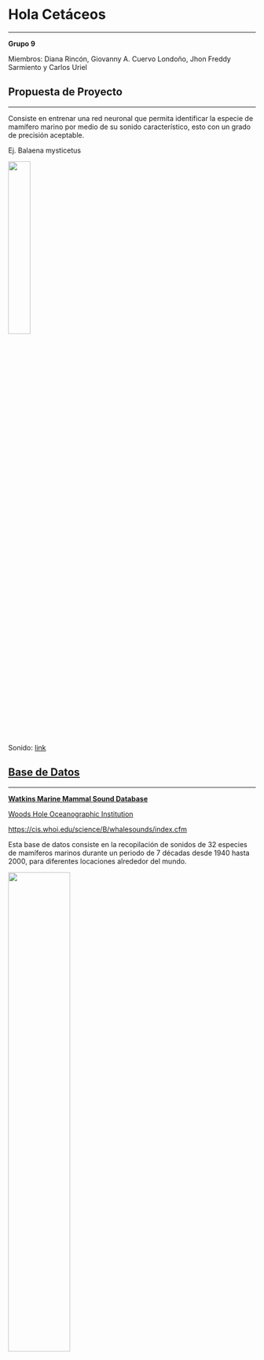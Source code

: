 # Hola Cetáceos
---

**Grupo 9** 

Miembros: Diana Rincón, Giovanny A. Cuervo Londoño, Jhon Freddy Sarmiento y Carlos Uriel

## Propuesta de Proyecto
---
Consiste en entrenar una red neuronal que permita identificar la especie de mamífero marino por medio de su sonido característico, esto con un grado de precisión aceptable.

Ej.
Balaena mysticetus

<img src=https://whoicf2.whoi.edu/science/B/whalesounds/images/Balaena-mysticetus.png width= 30%>

Sonido: <a href="https://whoicf2.whoi.edu/science/B/whalesounds/WhaleSounds/72021005.wav"> link
  
## Base de Datos
---

**Watkins Marine Mammal Sound Database**

Woods Hole Oceanographic Institution

https://cis.whoi.edu/science/B/whalesounds/index.cfm

Esta base de datos consiste en la recopilación de sonidos de 32 especies de mamíferos marinos durante un periodo de 7  décadas desde 1940 hasta 2000, para diferentes locaciones alrededor del mundo.

<img src=https://cis.whoi.edu/science/B/whalesounds/WhaleSoundsLocations.png width=50%>
